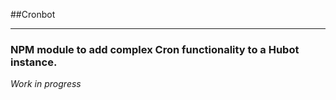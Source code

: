 ##Cronbot

---

### NPM module to add complex Cron functionality to a Hubot instance. 

*Work in progress*


